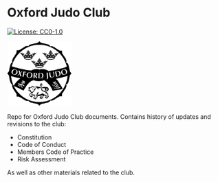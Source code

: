 # Oxford Judo Club

<p align="center">

[![License: CC0-1.0](https://img.shields.io/badge/License-CC0_1.0-lightgrey.svg)](<http://creativecommons.org/publicdomain/zero/1.0/>)

<img src="img/oxford_judo_logo_400x400.png" width="150"/>

</p>

Repo for Oxford Judo Club documents. Contains history of updates and revisions to the club:

- Constitution
- Code of Conduct
- Members Code of Practice
- Risk Assessment

As well as other materials related to the club.
